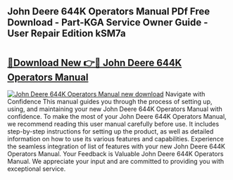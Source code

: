 ## John Deere 644K Operators Manual PDf Free Download - Part-KGA Service Owner Guide - User Repair Edition kSM7a

# <h2><a href="http://bc95992.oget.top/?id=John+Deere+644K+Operators+Manual">🔗Download New 👉🔴 John Deere 644K Operators Manual</a></h2>

[![John Deere 644K Operators Manual new download](https://i.imgur.com/5g1atiW.png)](http://bc95992.oget.top/?id=John+Deere+644K+Operators+Manual)
Navigate with Confidence This manual guides you through the process of setting up, using, and maintaining your new John Deere 644K Operators Manual with confidence. To make the most of your John Deere 644K Operators Manual, we recommend reading this user manual carefully before use. It includes step-by-step instructions for setting up the product, as well as detailed information on how to use its various features and capabilities. Experience the seamless integration of list of features with your new John Deere 644K Operators Manual. Your Feedback is Valuable John Deere 644K Operators Manual. We appreciate your input and are committed to providing you with exceptional service.
